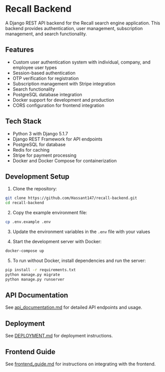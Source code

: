 # Recall Backend

A Django REST API backend for the Recall search engine application. This backend provides authentication, user management, subscription management, and search functionality.

## Features

- Custom user authentication system with individual, company, and employee user types
- Session-based authentication
- OTP verification for registration
- Subscription management with Stripe integration
- Search functionality
- PostgreSQL database integration
- Docker support for development and production
- CORS configuration for frontend integration

## Tech Stack

- Python 3 with Django 5.1.7
- Django REST Framework for API endpoints
- PostgreSQL for database
- Redis for caching
- Stripe for payment processing
- Docker and Docker Compose for containerization

## Development Setup

1. Clone the repository:
```bash
git clone https://github.com/Hassant147/recall-backend.git
cd recall-backend
```

2. Copy the example environment file:
```bash
cp .env.example .env
```

3. Update the environment variables in the `.env` file with your values

4. Start the development server with Docker:
```bash
docker-compose up
```

5. To run without Docker, install dependencies and run the server:
```bash
pip install -r requirements.txt
python manage.py migrate
python manage.py runserver
```

## API Documentation

See [api_documentation.md](api_documentation.md) for detailed API endpoints and usage.

## Deployment

See [DEPLOYMENT.md](DEPLOYMENT.md) for deployment instructions.

## Frontend Guide

See [frontend_guide.md](frontend_guide.md) for instructions on integrating with the frontend. 